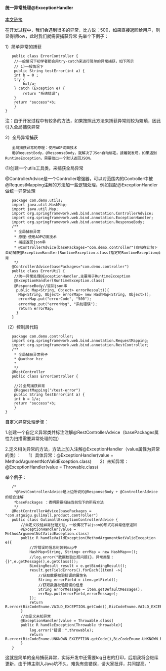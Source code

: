#### 统一异常处理@ExceptionHandler

   [本文链接](https://blog.csdn.net/hzz_321/article/details/81280979)
   
   在开发过程中，我们会遇到很多的异常，比方说：500，如果直接返回给用户，则显得很low，此时我们就需要捕获异常
   先举个下例子：
   
   1）简单异常的捕获
   
       public class ErrorController {
        //一般情况下初学者都会用try-catch来进行简单的异常捕获，如下所示
        // 1)一般情况下
        public String testError(int a) {
   		int b = 0 ;
   		try {
   			b=1/a;
   		} catch (Exception e) {
   			return "系统错误";
   		}
   		return "success"+b;
   	    }
    }
    
   注：由于开发过程中有较多的方法，如果按照此方法来捕获异常则较为繁琐，因此引入全局捕获异常
   
   2）全局异常捕获
   
       全局捕获异常的原理：使用AOP切面技术
       用@RequestBody，@ResponseBody，就解决了JSon自动绑定。接着就发现，如果遇到RuntimeException，需要给出一个默认返回JSON。
   
   (1)创建一个utils工具类，来捕获全局异常
   
   @ControllerAdvice是一个Controller增强器，可以对范围内的Controller中被@RequestMapping注解的方法加一些逻辑处理，例如搭配@ExceptionHandler做统一异常处理
   
       package com.demo.utils;
       import java.util.HashMap;
       import java.util.Map;
       import org.springframework.web.bind.annotation.ControllerAdvice;
       import org.springframework.web.bind.annotation.ExceptionHandler;
       import org.springframework.web.bind.annotation.ResponseBody;
       /**
        * 全局捕获异常
        * 原理:使用AOP切面技术
        * 捕捉返回json串
        * @ControllerAdvice(basePackages="com.demo.controller")意指在此包下自动捕获@ExceptionHandler(RuntimeException.class)指定的RuntimeException异常
        */
       @ControllerAdvice(basePackages="com.demo.controller")
       public class ErrorUtil {
        //统一异常处理@ExceptionHandler,主要用于RuntimeException
        @ExceptionHandler(RuntimeException.class)
        @ResponseBody//返回json串
         public Map<String, Object> errorResoult(){
          Map<String, Object> errorMap= new HashMap<String, Object>();
          errorMap.put("errorCode", "500");
          errorMap.put("errorMsg", "系统错误");
          return errorMap;
         }
       }
   
   （2）控制层代码
   
       package com.demo.controller;
       import org.springframework.web.bind.annotation.RequestMapping;
       import org.springframework.web.bind.annotation.RestController;
       /**
        * 全局捕获异常例子
        * @author hzz
        *
        */
       @RestController
       public class ErrorController {
        
        //2)全局捕获异常 
        @RequestMapping("/test-error")
        public String testError(int a) {		
   		int b = 1/a;
   		return "success"+b;
     	}
    }
   自定义异常处理步骤：
   
   1.创建一个自定义异常类并标注注解@RestControllerAdvice（basePackages属性为扫描需要异常处理的包）
   
   2.定义相关异常的方法，方法上加入注解@ExceptionHandler（value属性为异常的类）：
         1）具体异常：@ExceptionHandler(value = MethodArgumentNotValidException.class)
         2）未知异常：@ExceptionHandler(value = Throwable.class)
   
   举个例子：
   
       /*
        *@RestControllerAdvice是上边所说的@ResponseBody + @ControllerAdvice的组合注解
        *basePackages ：表明需要扫描当前包下的所有方法
        */
       @RestControllerAdvice(basePackages = "com.atguigu.gulimall.product.controller")
       public class GulimallExceptionControllerAdvice {
           //自定义校验异常处理方法，一般情况下以json的形式将异常信息返回
           @ExceptionHandler(value = MethodArgumentNotValidException.class)
           public R handleVaildException(MethodArgumentNotValidException e){
               //将错误的信息封装到map中
               HashMap<String, String> errMap = new HashMap<>();
               //log.error("数据校验出现问题{}，异常类型：{}",e.getMessage(),e.getClass());
               BindingResult result = e.getBindingResult();
               result.getFieldErrors().forEach((item) ->{
                   //获取数据校验错误的属性名
                   String errorField = item.getField();
                   //获取数据校验错误的信息
                   String errorMessage = item.getDefaultMessage();
                   errMap.put(errorField,errorMessage);
               });
               return  R.error(BizCodeEnume.VAILD_EXCEPTION.getCode(),BizCodeEnume.VAILD_EXCEPTION.getMessage()).put("data",errMap);
           }
           //自定义未知异常
           @ExceptionHandler(value = Throwable.class)
           public R handleException(Throwable throwable){
               log.error("错误：",throwable);
               return R.error(BizCodeEnume.UNKNOWN_EXCEPTION.getCode(),BizCodeEnume.UNKNOWN_EXCEPTION.getMessage());
           }
       }
   这就是简单的全局捕获异常，实际开发中还需要log日志的打印，后期我将会继续更新，由于博主刚入Java坑不久，难免有些错误，请大家批评，共同提高。‘

